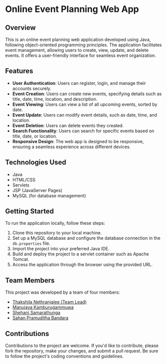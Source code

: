 # Online Event Planning Web App

## Overview
This is an online event planning web application developed using Java, following object-oriented programming principles. The application facilitates event management, allowing users to create, view, update, and delete events. It offers a user-friendly interface for seamless event organization.

## Features
- **User Authentication**: Users can register, login, and manage their accounts securely.
- **Event Creation**: Users can create new events, specifying details such as title, date, time, location, and description.
- **Event Viewing**: Users can view a list of all upcoming events, sorted by date.
- **Event Update**: Users can modify event details, such as date, time, and location.
- **Event Deletion**: Users can delete events they created.
- **Search Functionality**: Users can search for specific events based on title, date, or location.
- **Responsive Design**: The web app is designed to be responsive, ensuring a seamless experience across different devices.

## Technologies Used
- Java
- HTML/CSS
- Servlets
- JSP (JavaServer Pages)
- MySQL (for database management)


## Getting Started
To run the application locally, follow these steps:
1. Clone this repository to your local machine.
2. Set up a MySQL database and configure the database connection in the `db.properties` file.
3. Import the project into your preferred Java IDE.
4. Build and deploy the project to a servlet container such as Apache Tomcat.
5. Access the application through the browser using the provided URL.

## Team Members
This project was developed by a team of four members:
- [Thakshila Nethranjalee (Team Lead)](https://github.com/Nethranjalee)
- [Manujaya Kamburugammuwa](https://github.com/manujayak-hub)
- [Shehani Samarathunga](https://github.com/Shehanii)
- [Sahan Pramuditha Bandara](https://github.com/sahanpramuditha22)



## Contributions
Contributions to the project are welcome. If you'd like to contribute, please fork the repository, make your changes, and submit a pull request. Be sure to follow the project's coding conventions and guidelines.

